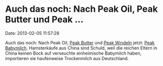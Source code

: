Auch das noch: Nach Peak Oil, Peak Butter und Peak \...
=======================================================

Date: 2013-02-05 11:57:28

Auch das noch: Nach Peak Oil, [Peak Butter](/?ts=b0191533) und [Peak
Windeln](/?ts=afee1228) jetzt: [Peak
Babymilch](http://www.focus.de/finanzen/news/milupa-statt-melamin-chinesen-kaufen-deutschen-eltern-die-babymilch-weg_aid_900873.html).
Hamsterkäufe aus China sind Schuld, weil die reichen Eltern in China
keinen Bock auf verseuchte einheimische Babymilch haben, importieren sie
haufenweise Trockenmilch aus Deutschland.
